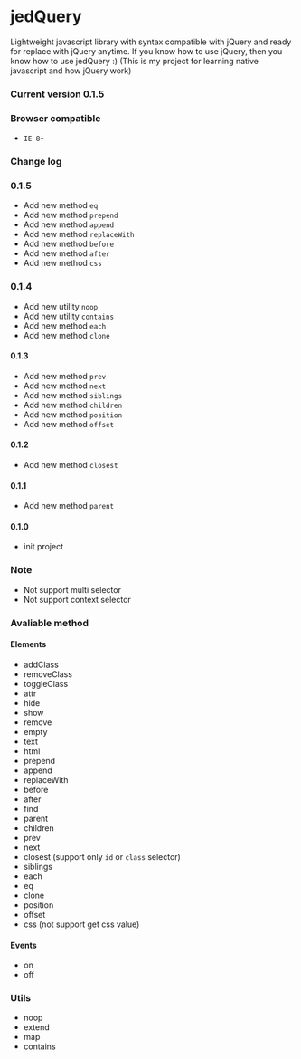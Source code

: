 jedQuery
========
Lightweight javascript library with syntax compatible with jQuery and ready for replace with jQuery anytime.
If you know how to use jQuery, then you know how to use jedQuery :)
(This is my project for learning native javascript and how jQuery work)

### Current version 0.1.5


### Browser compatible
- `IE 8+`


### Change log

### 0.1.5
- Add new method `eq`
- Add new method `prepend`
- Add new method `append`
- Add new method `replaceWith`
- Add new method `before`
- Add new method `after`
- Add new method `css`


### 0.1.4
- Add new utility `noop`
- Add new utility `contains`
- Add new method `each`
- Add new method `clone`


#### 0.1.3
- Add new method `prev`
- Add new method `next`
- Add new method `siblings`
- Add new method `children`
- Add new method `position`
- Add new method `offset`

#### 0.1.2
- Add new method `closest`

#### 0.1.1
- Add new method `parent`

#### 0.1.0
- init project


### Note
- Not support multi selector
- Not support context selector


### Avaliable method

#### Elements
- addClass
- removeClass
- toggleClass
- attr
- hide
- show
- remove
- empty
- text
- html
- prepend
- append
- replaceWith
- before
- after
- find
- parent
- children
- prev
- next
- closest (support only `id` or `class` selector)
- siblings
- each
- eq
- clone
- position
- offset
- css (not support get css value)


#### Events
- on
- off


### Utils
- noop
- extend
- map
- contains
